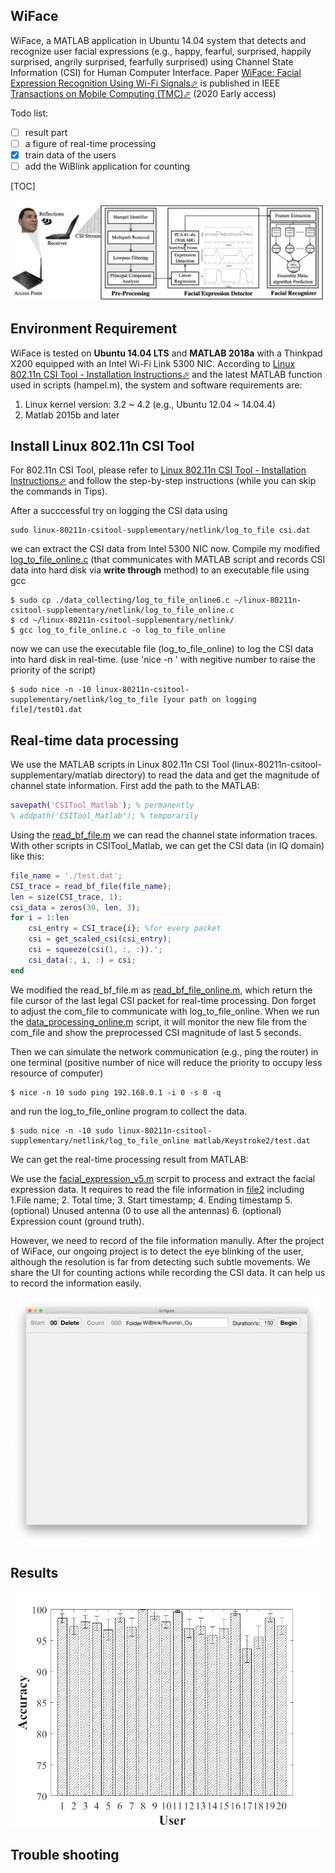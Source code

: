 ## WiFace

WiFace, a MATLAB application in Ubuntu 14.04 system that detects and recognize user facial expressions (e.g., happy, fearful, surprised, happily surprised, angrily surprised, fearfully surprised) using Channel State Information (CSI) for Human Computer Interface. Paper [WiFace: Facial Expression Recognition Using Wi-Fi Signals⬀](https://ieeexplore.ieee.org/abstract/document/9115830) is published in IEEE [Transactions on Mobile Computing (TMC)⬀](https://www.computer.org/csdl/journal/tm) (2020 Early access)

Todo list:

- [ ] result part
- [ ] a figure of real-time processing
- [x] train data of the users
- [ ] add the WiBlink application for counting

[TOC]

<img src="./Figs/SystemOverview.png" alt="System overview" width="500"/>

## Environment Requirement

WiFace is tested on **Ubuntu 14.04 LTS** and **MATLAB 2018a** with a Thinkpad X200 equipped with an Intel Wi-Fi Link 5300 NIC. According to [Linux 802.11n CSI Tool - Installation Instructions⬀](https://dhalperi.github.io/linux-80211n-csitool/installation.html) and the latest MATLAB function used in scripts (hampel.m), the system and software requirements are:

1. Linux kernel version: 3.2 ~ 4.2 (e.g., Ubuntu 12.04 ~ 14.04.4)
2. Matlab 2015b and later

## Install Linux 802.11n CSI Tool

For 802.11n CSI Tool, please refer to [Linux 802.11n CSI Tool - Installation Instructions⬀](https://dhalperi.github.io/linux-80211n-csitool/installation.html) and follow the step-by-step instructions (while you can skip the commands in Tips).

After a succcessful try on logging the CSI data using

```shell
sudo linux-80211n-csitool-supplementary/netlink/log_to_file csi.dat
```

we can extract the CSI data from Intel 5300 NIC now. Compile my modified [log_to_file_online.c](./CSITool_Matlab/log_to_file_online.c) (that communicates with MATLAB script and records CSI data into hard disk via **write through** method) to an executable file using gcc

```shell
$ sudo cp ./data_collecting/log_to_file_online6.c ~/linux-80211n-csitool-supplementary/netlink/log_to_file_online.c
$ cd ~/linux-80211n-csitool-supplementary/netlink/
$ gcc log_to_file_online.c -o log_to_file_online
```

now we can use the executable file (log_to_file_online) to log the CSI data into hard disk in real-time. (use 'nice -n ' with negitive number to raise the priority of the script)

```shell
$ sudo nice -n -10 linux-80211n-csitool-supplementary/netlink/log_to_file [your path on logging file]/test01.dat
```

## Real-time data processing

We use the MATLAB scripts in Linux 802.11n CSI Tool (linux-80211n-csitool-supplementary/matlab directory) to read the data and get the magnitude of channel state information. First add the path to the MATLAB:

```matlab
savepath('CSITool_Matlab'); % permanently
% addpath('CSITool_Matlab'); % temporarily
```

Using the [read_bf_file.m](./CSITool_Matlab/read_bf_file.m) we can read the channel state information traces. With other scripts in CSITool_Matlab, we can get the CSI data (in IQ domain) like this:

```matlab
file_name = './test.dat';
CSI_trace = read_bf_file(file_name);
len = size(CSI_trace, 1);
csi_data = zeros(30, len, 3);
for i = 1:len
	csi_entry = CSI_trace{i}; %for every packet
	csi = get_scaled_csi(csi_entry);
	csi = squeeze(csi(1, :, :)).';
	csi_data(:, i, :) = csi;
end
```

We modified the read_bf_file.m as [read_bf_file_online.m](/CSITool_Matlab/read_bf_file_online.m), which return the file cursor of the last legal CSI packet for real-time processing. Don forget to adjust the com_file to communicate with log_to_file_online.  When we run the [data_processing_online.m](./Code/data_processing_online.m) script, it will monitor the new file from the com_file and show the preprocessed CSI magnitude of last 5 seconds.

Then we can simulate the network communication (e.g., ping the router) in one terminal (positive number of nice will reduce the priority to occupy less resource of computer)

```shell
$ nice -n 10 sudo ping 192.168.0.1 -i 0 -s 0 -q
```

and run the log_to_file_online program to collect the data.

```shell
$ sudo nice -n -10 sudo linux-80211n-csitool-supplementary/netlink/log_to_file_online matlab/Keystroke2/test.dat
```

 We can get the real-time processing result from MATLAB:



We use the [facial_expression_v5.m](./Code/facial_expression_v5.m) scrpit to process and extract the facial expression data. It requires to read the file information in [file2](./Data/WiFace_0907_Runmin_Ou_90cm/file2) including 1.File name; 2. Total time; 3. Start timestamp; 4. Ending timestamp 5. (optional) Unused antenna (0 to use all the antennas) 6. (optional) Expression count (ground truth). 

However, we need to record of the file information manully. After the project of WiFace, our ongoing project is to detect the eye blinking of the user, although the resolution is far from detecting such subtle movements. We share the UI for counting actions while recording the CSI data. It can help us to record the information easily. 

<img src="./Figs/WiBlinkApp.png" alt="WiBlink Application" width="500"/>

## Results

<img src="./Figs/all_acc_v3.pdf" alt="Accuracy of all user" width="500"/>

## Trouble shooting
